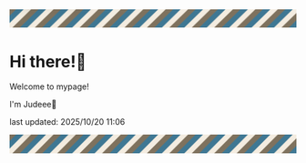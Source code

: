 <!-- Header image -->
<img src="./pokemon/pokemon_12.png" width="1000">

# Hi there!👋

Welcome to mypage!

I'm Judeee🐷

last updated: 2025/10/20 11:06

<!-- Footer image -->
<img src="./pokemon/pokemon_12.png" width="1000">
